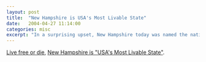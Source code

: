 ```yaml
---
layout: post
title:  "New Hampshire is USA's Most Livable State"
date:   2004-04-27 11:14:00
categories: misc
excerpt: "In a surprising upset, New Hampshire today was named the nation’s Most Livable State"
---
```

 <a href="http://www.state.nh.us/nhinfo/emblem.html">Live free or die</a>, <a href="http://www.morganquitno.com/sr04ml.htm">New Hampshire is "USA's Most Livable State"</a>.


